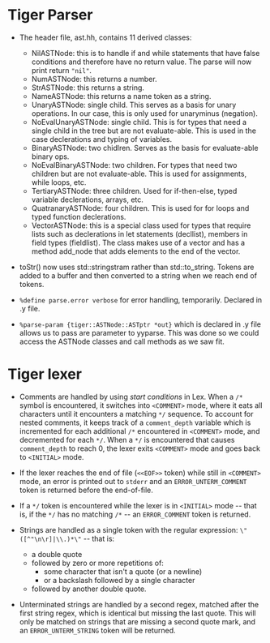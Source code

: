 Tiger Parser
============

* The header file, ast.hh, contains 11 derived classes:
    - NilASTNode: this is to handle if and while statements that have false conditions
                  and therefore have no return value.
                  The parse will now print return `"nil"`.
    - NumASTNode: this returns a number.
    - StrASTNode: this returns a string.
    - NameASTNode: this returns a name token as a string.
    - UnaryASTNode: single child. This serves as a basis for unary operations. In our 
                    case, this is only used for unaryminus (negation).
    - NoEvalUnaryASTNode: single child. This is for types that need a single child in
                          the tree but are not evaluate-able. This is used in the case 
                          declerations and typing of variables.
    - BinaryASTNode: two chidlren. Serves as the basis for evaluate-able binary ops.
    - NoEvalBinaryASTNode: two children. For types that need two children but are not
                           evaluate-able. This is used for assignments, while loops, etc.
    - TertiaryASTNode: three children. Used for if-then-else, typed variable declerations,
                       arrays, etc.
    - QuatranaryASTNode: four children. This is used for for loops and typed function
                         declerations.
    - VectorASTNode: this is a special class used for types that require lists such as
                     declerations in let statements (decllist), members in field types
                     (fieldlist). The class makes use of a vector and has a method add_node
                     that adds elements to the end of the vector.
                         
 * toStr() now uses std::stringstram rather than std::to_string. Tokens are added to a buffer
   and then converted to a string when we reach end of tokens.
 
 * `%define parse.error verbose` for error handling, temporarily. Declared in .y file.
 * `%parse-param {tiger::ASTNode::ASTptr *out}` which is declared in .y file allows us to pass
   are parameter to yyparse. This was done so we could access the ASTNode classes and call 
   methods as we saw fit.
 

Tiger lexer
===========

* Comments are handled by using *start conditions* in Lex. When a `/*` symbol
  is encountered, it switches into `<COMMENT>` mode, where it eats all characters
  until it encounters a matching `*/` sequence. To account for nested comments,
  it keeps track of a `comment_depth` variable which is incremented for each
  additional `/*` encountered in `<COMMENT>` mode, and decremented for each `*/`.
  When a `*/` is encountered that causes `comment_depth` to reach 0, the lexer
  exits `<COMMENT>` mode and goes back to `<INITIAL>` mode.

* If the lexer reaches the end of file (`<<EOF>>` token) while still in `<COMMENT>`
  mode, an error is printed out to `stderr` and an `ERROR_UNTERM_COMMENT` token is
  returned before the end-of-file.

* If a `*/` token is encountered while the lexer is in `<INITIAL>` mode -- that is,
  if the `*/` has no matching `/*` -- an `ERROR_COMMENT` token is returned.

* Strings are handled as a single token with the regular expression:
  `\"([^"\n\r]|\\.)*\"` -- that is:
    - a double quote
    - followed by zero or more repetitions of:
        * some character that isn't a quote (or a newline)
        * or a backslash followed by a single character
    - followed by another double quote.

* Unterminated strings are handled by a second regex, matched after the first string
  regex, which is identical but missing the last quote. This will only be matched on
  strings that are missing a second quote mark, and an `ERROR_UNTERM_STRING` token
  will be returned.

